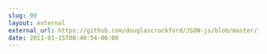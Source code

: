 ```yaml
---
slug: 99
layout: external
external_url: https://github.com/douglascrockford/JSON-js/blob/master/json2.js
date: 2011-01-15T08:40:54-06:00
---
```

